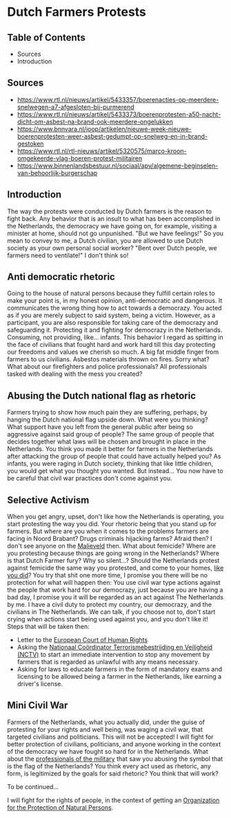 # Dutch Farmers Protests

## Table of Contents

* Sources
* Introduction

## Sources

* https://www.rtl.nl/nieuws/artikel/5433357/boerenacties-op-meerdere-snelwegen-a7-afgesloten-bij-purmerend
* https://www.rtl.nl/nieuws/artikel/5433373/boerenprotesten-a50-nacht-dicht-om-asbest-na-brand-ook-meerdere-ongelukken
* https://www.bnnvara.nl/joop/artikelen/nieuwe-week-nieuwe-boerenprotesten-weer-asbest-gedumpt-op-snelweg-en-in-brand-gestoken
* https://www.rtl.nl/rtl-nieuws/artikel/5320575/marco-kroon-omgekeerde-vlag-boeren-protest-militairen
* https://www.binnenlandsbestuur.nl/sociaal/apv/algemene-beginselen-van-behoorlijk-burgerschap

## Introduction

The way the protests were conducted by Dutch farmers is the reason to fight
back. Any behavior that is an insult to what has been accomplished in the
Netherlands, the democracy we have going on, for example, visiting a minister at
home, should not go unpunished. "But we have feelings!" So you mean to convey to
me, a Dutch civilian, you are allowed to use Dutch society as your own personal
social worker? "Bent over Dutch people, we farmers need to ventilate!" I don't
think so!

## Anti democratic rhetoric

Going to the house of natural persons because they fulfill certain roles to make
your point is, in my honest opinion, anti-democratic and dangerous. It
communicates the wrong thing how to act towards a democrazy. You acted as if you
are merely subject to said system, being a victim. However, as a participant,
you are also responsible for taking care of the democrazy and safeguarding it.
Protecting it and fighting for democrazy in the Netherlands. Consuming, not
providing, like... infants. This behavior I regard as spitting in the face of
civilians that fought hard and work hard till this day protecting our freedoms
and values we cherish so much. A big fat middle finger from farmers to us
civilians. Asbestos materials thrown on fires. Sorry what? What about our
firefighters and police professionals? All professionals tasked with dealing with
the mess you created?

## Abusing the Dutch national flag as rhetoric

Farmers trying to show how much pain they are suffering, perhaps, by hanging the
Dutch national flag upside down. What were you thinking? What support have you
left from the general public after being so aggressive against said group of
people? The same group of people that decides together what laws will be chosen
and brought in place in the Netherlands. You think you made it better for
farmers in the Netherlands after attacking the group of people that could have
actually helped you? As infants, you were raging in Dutch society, thinking that
like little children, you would get what you thought you wanted. But instead...
You now have to be careful that civil war practices don't come against you.

## Selective Activism

When you get angry, upset, don't like how the Netherlands is operating, you
start protesting the way you did. Your rhetoric being that you stand up for
farmers. But where are you when it comes to the problems farmers are facing
in Noord Brabant? Drugs criminals hijacking farms? Afraid then? I don't see
anyone on the
[Malieveld](https://nl.wikipedia.org/wiki/Malieveld) then.
What about femicide? Where are you protesting because things are going wrong in
the Netherlands? Where is that Dutch Farmer fury? Why so silent...? Should the
Netherlands protest against femicide the same way you protested, and come to
your homes,
[like you did](https://nl.wikipedia.org/wiki/Boerenprotesten_tegen_stikstofbeleid#Demonstraties_stikstofplannen_van_minister_Van_der_Wal_(2022))?
You try that shit one more time, I promise you there will be no protection for
what will happen then: You use civil war type actions against the people that
work hard for our democrazy, just because you are having a bad day, I promise
you it will be regarded as an act against The Netherlands by me. I have a civil
duty to protect my country, our democrazy, and the civilians in The Netherlands.
We can talk, if you choose not to, don't start crying when actions start being
used against you, and you don't like it!
Steps that will be taken then:

* Letter to the
  [European Court of Human Rights](https://en.wikipedia.org/wiki/European_Court_of_Human_Rights)
* Asking the
  [Nationaal Coördinator Terrorismebestrijding en Veiligheid (NCTV)](https://www.rijksoverheid.nl/contact/contactgids/nationaal-coordinator-terrorismebestrijding-en-veiligheid-nctv)
  to start an immediate intervention to stop any movement by farmers that is
  regarded as unlawful with any means necessary.
* Asking for laws to educate farmers in the form of mandatory exams and
  licensing to be allowed being a farmer in the Netherlands, like earning a
  driver's license.

## Mini Civil War

Farmers of the Netherlands, what you actually did, under the guise of protesting
for your rights and well being, was waging a civil war, that targeted civilians
and politicians. This will not be accepted! I will fight for better protection
of civilians, politicians, and anyone working in the context of the democracy we
have fought so hard for in the Netherlands. What about the
[professionals of the military](https://www.rtl.nl/rtl-nieuws/artikel/5320575/marco-kroon-omgekeerde-vlag-boeren-protest-militairen)
that saw you abusing the symbol that is the flag of the Netherlands? You think
every act used as rhetoric, any form, is legitimized by the goals for said
rhetoric? You think that will work?

To be continued...

I will fight for the rights of people, in the context of getting an
[Organization for the Protection of Natural Persons](https://andreschepers.nl/#organization-for-the-protection-of-natural-persons).
